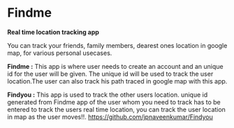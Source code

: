 # Findme
**Real time location tracking app**

You can track your friends, family members, dearest ones location in google map, for various personal usecases.

**Findme :** This app is where user needs to create an account and an unique id for the user will be given. The unique id will be used to track the user location.The user can also track his path traced in google map with this app.

**Findyou :** This app is used to track the other users location. unique id generated from Findme app of the user whom you need to track has to be entered to track the users real time location, you can track the user location in map as the user moves!!.
https://github.com/jpnaveenkumar/Findyou
